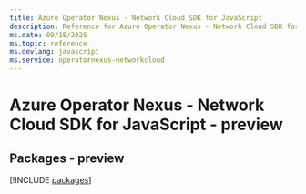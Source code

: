 ```yaml
---
title: Azure Operator Nexus - Network Cloud SDK for JavaScript
description: Reference for Azure Operator Nexus - Network Cloud SDK for JavaScript
ms.date: 09/18/2025
ms.topic: reference
ms.devlang: javascript
ms.service: operatornexus-networkcloud
---
```

# Azure Operator Nexus - Network Cloud SDK for JavaScript - preview
## Packages - preview
[!INCLUDE [packages](operator-nexus---network-cloud-index.md)]